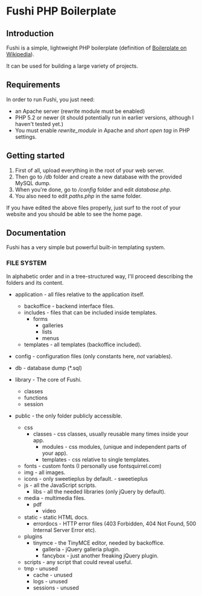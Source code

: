 Fushi PHP Boilerplate
=====================



Introduction
------------

Fushi is a simple, lightweight PHP boilerplate (definition of [Boilerplate on Wikipedia](http://en.wikipedia.org/wiki/Boilerplate_code)).

It can be used for building a large variety of projects.



Requirements
------------

In order to run Fushi, you just need:
- an Apache server (rewrite module must be enabled) 
- PHP 5.2 or newer (it should potentially run in earlier versions, although I haven't tested yet.)
- You must enable *rewrite_module* in Apache and *short open tag* in PHP settings.



Getting started
---------------

1. First of all, upload everything in the root of your web server.
2. Then go to */db* folder and create a new database with the provided MySQL dump.
3. When you're done, go to */config* folder and edit *database.php*.
4. You also need to edit *paths.php* in the same folder.

If you have edited the above files properly, just surf to the root of your website and you should be able to see the home page.



Documentation
-------------

Fushi has a very simple but powerful built-in templating system.

### FILE SYSTEM

In alphabetic order and in a tree-structured way, I'll proceed describing the folders and its content.

- application - all files relative to the application itself.
    - backoffice - backend interface files.
    - includes - files that can be included inside templates.
        - forms
	      - galleries
	      - lists
	      - menus
    - templates - all templates (backoffice included).
  
- config - configuration files (only constants here, *not* variables).

- db - database dump (*.sql)

- library - The core of Fushi.
    - classes
    - functions
    - session
    
- public - the only folder publicly accessible.
    - css
        - classes - css classes, usually reusable many times inside your app.
	      - modules - css modules, (unique and independent parts of your app).
	      - templates - css relative to single templates.
    - fonts - custom fonts (I personally use fontsquirrel.com)
    - img - all images.
    - icons - only sweetieplus by default.
	      - sweetieplus
    - js -  all the JavaScript scripts.
        - libs - all the needed libraries (only jQuery by default).
    - media - multimedia files.
        - pdf
	      - video
    - static - static HTML docs.
        - errordocs - HTTP error files (403 Forbidden, 404 Not Found, 500 Internal Server Error etc).
    - plugins
        - tinymce - the TinyMCE editor, needed by backoffice.
	      - galleria - jQuery galleria plugin.
	      - fancybox - just another freaking jQuery plugin.
    - scripts - any script that could reveal useful.	
    - tmp - unused
        - cache - unused
	  - logs - unused
	  - sessions - unused